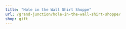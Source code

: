 ```yaml
---
title: "Hole in the Wall Shirt Shoppe"
url: /grand-junction/hole-in-the-wall-shirt-shoppe/
shop: gift
---
```

